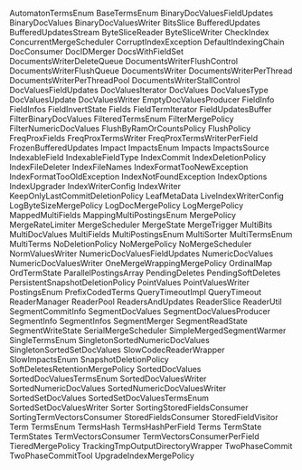 AutomatonTermsEnum
BaseTermsEnum
BinaryDocValuesFieldUpdates
BinaryDocValues
BinaryDocValuesWriter
BitsSlice
BufferedUpdates
BufferedUpdatesStream
ByteSliceReader
ByteSliceWriter
CheckIndex
ConcurrentMergeScheduler
CorruptIndexException
DefaultIndexingChain
DocConsumer
DocIDMerger
DocsWithFieldSet
DocumentsWriterDeleteQueue
DocumentsWriterFlushControl
DocumentsWriterFlushQueue
DocumentsWriter
DocumentsWriterPerThread
DocumentsWriterPerThreadPool
DocumentsWriterStallControl
DocValuesFieldUpdates
DocValuesIterator
DocValues
DocValuesType
DocValuesUpdate
DocValuesWriter
EmptyDocValuesProducer
FieldInfo
FieldInfos
FieldInvertState
Fields
FieldTermIterator
FieldUpdatesBuffer
FilterBinaryDocValues
FilteredTermsEnum
FilterMergePolicy
FilterNumericDocValues
FlushByRamOrCountsPolicy
FlushPolicy
FreqProxFields
FreqProxTermsWriter
FreqProxTermsWriterPerField
FrozenBufferedUpdates
Impact
ImpactsEnum
Impacts
ImpactsSource
IndexableField
IndexableFieldType
IndexCommit
IndexDeletionPolicy
IndexFileDeleter
IndexFileNames
IndexFormatTooNewException
IndexFormatTooOldException
IndexNotFoundException
IndexOptions
IndexUpgrader
IndexWriterConfig
IndexWriter
KeepOnlyLastCommitDeletionPolicy
LeafMetaData
LiveIndexWriterConfig
LogByteSizeMergePolicy
LogDocMergePolicy
LogMergePolicy
MappedMultiFields
MappingMultiPostingsEnum
MergePolicy
MergeRateLimiter
MergeScheduler
MergeState
MergeTrigger
MultiBits
MultiDocValues
MultiFields
MultiPostingsEnum
MultiSorter
MultiTermsEnum
MultiTerms
NoDeletionPolicy
NoMergePolicy
NoMergeScheduler
NormValuesWriter
NumericDocValuesFieldUpdates
NumericDocValues
NumericDocValuesWriter
OneMergeWrappingMergePolicy
OrdinalMap
OrdTermState
ParallelPostingsArray
PendingDeletes
PendingSoftDeletes
PersistentSnapshotDeletionPolicy
PointValues
PointValuesWriter
PostingsEnum
PrefixCodedTerms
QueryTimeoutImpl
QueryTimeout
ReaderManager
ReaderPool
ReadersAndUpdates
ReaderSlice
ReaderUtil
SegmentCommitInfo
SegmentDocValues
SegmentDocValuesProducer
SegmentInfo
SegmentInfos
SegmentMerger
SegmentReadState
SegmentWriteState
SerialMergeScheduler
SimpleMergedSegmentWarmer
SingleTermsEnum
SingletonSortedNumericDocValues
SingletonSortedSetDocValues
SlowCodecReaderWrapper
SlowImpactsEnum
SnapshotDeletionPolicy
SoftDeletesRetentionMergePolicy
SortedDocValues
SortedDocValuesTermsEnum
SortedDocValuesWriter
SortedNumericDocValues
SortedNumericDocValuesWriter
SortedSetDocValues
SortedSetDocValuesTermsEnum
SortedSetDocValuesWriter
Sorter
SortingStoredFieldsConsumer
SortingTermVectorsConsumer
StoredFieldsConsumer
StoredFieldVisitor
Term
TermsEnum
TermsHash
TermsHashPerField
Terms
TermState
TermStates
TermVectorsConsumer
TermVectorsConsumerPerField
TieredMergePolicy
TrackingTmpOutputDirectoryWrapper
TwoPhaseCommit
TwoPhaseCommitTool
UpgradeIndexMergePolicy